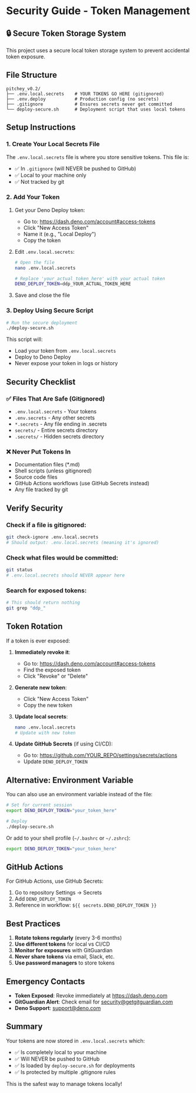 # Security Guide - Token Management

## 🔒 Secure Token Storage System

This project uses a secure local token storage system to prevent accidental token exposure.

## File Structure

```
pitchey_v0.2/
├── .env.local.secrets    # YOUR TOKENS GO HERE (gitignored)
├── .env.deploy           # Production config (no secrets)
├── .gitignore            # Ensures secrets never get committed
└── deploy-secure.sh      # Deployment script that uses local tokens
```

## Setup Instructions

### 1. Create Your Local Secrets File

The `.env.local.secrets` file is where you store sensitive tokens. This file is:
- ✅ In `.gitignore` (will NEVER be pushed to GitHub)
- ✅ Local to your machine only
- ✅ Not tracked by git

### 2. Add Your Token

1. Get your Deno Deploy token:
   - Go to: https://dash.deno.com/account#access-tokens
   - Click "New Access Token"
   - Name it (e.g., "Local Deploy")
   - Copy the token

2. Edit `.env.local.secrets`:
   ```bash
   # Open the file
   nano .env.local.secrets
   
   # Replace 'your_actual_token_here' with your actual token
   DENO_DEPLOY_TOKEN=ddp_YOUR_ACTUAL_TOKEN_HERE
   ```

3. Save and close the file

### 3. Deploy Using Secure Script

```bash
# Run the secure deployment
./deploy-secure.sh
```

This script will:
- Load your token from `.env.local.secrets`
- Deploy to Deno Deploy
- Never expose your token in logs or history

## Security Checklist

### ✅ Files That Are Safe (Gitignored)
- `.env.local.secrets` - Your tokens
- `.env.secrets` - Any other secrets
- `*.secrets` - Any file ending in .secrets
- `secrets/` - Entire secrets directory
- `.secrets/` - Hidden secrets directory

### ❌ Never Put Tokens In
- Documentation files (*.md)
- Shell scripts (unless gitignored)
- Source code files
- GitHub Actions workflows (use GitHub Secrets instead)
- Any file tracked by git

## Verify Security

### Check if a file is gitignored:
```bash
git check-ignore .env.local.secrets
# Should output: .env.local.secrets (meaning it's ignored)
```

### Check what files would be committed:
```bash
git status
# .env.local.secrets should NEVER appear here
```

### Search for exposed tokens:
```bash
# This should return nothing
git grep "ddp_" 
```

## Token Rotation

If a token is ever exposed:

1. **Immediately revoke it**:
   - Go to: https://dash.deno.com/account#access-tokens
   - Find the exposed token
   - Click "Revoke" or "Delete"

2. **Generate new token**:
   - Click "New Access Token"
   - Copy the new token

3. **Update local secrets**:
   ```bash
   nano .env.local.secrets
   # Update with new token
   ```

4. **Update GitHub Secrets** (if using CI/CD):
   - Go to: https://github.com/YOUR_REPO/settings/secrets/actions
   - Update `DENO_DEPLOY_TOKEN`

## Alternative: Environment Variable

You can also use an environment variable instead of the file:

```bash
# Set for current session
export DENO_DEPLOY_TOKEN="your_token_here"

# Deploy
./deploy-secure.sh
```

Or add to your shell profile (`~/.bashrc` or `~/.zshrc`):
```bash
export DENO_DEPLOY_TOKEN="your_token_here"
```

## GitHub Actions

For GitHub Actions, use GitHub Secrets:
1. Go to repository Settings → Secrets
2. Add `DENO_DEPLOY_TOKEN`
3. Reference in workflow: `${{ secrets.DENO_DEPLOY_TOKEN }}`

## Best Practices

1. **Rotate tokens regularly** (every 3-6 months)
2. **Use different tokens** for local vs CI/CD
3. **Monitor for exposures** with GitGuardian
4. **Never share tokens** via email, Slack, etc.
5. **Use password managers** to store tokens

## Emergency Contacts

- **Token Exposed**: Revoke immediately at https://dash.deno.com
- **GitGuardian Alert**: Check email for security@getgitguardian.com
- **Deno Support**: support@deno.com

## Summary

Your tokens are now stored in `.env.local.secrets` which:
- ✅ Is completely local to your machine
- ✅ Will NEVER be pushed to GitHub
- ✅ Is loaded by `deploy-secure.sh` for deployments
- ✅ Is protected by multiple .gitignore rules

This is the safest way to manage tokens locally!